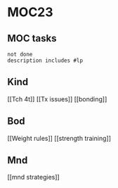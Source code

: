 # MOC23

## MOC tasks
```tasks
not done
description includes #lp
```

## Kind

[[Tch 4t]]
[[Tx issues]]
[[bonding]]
## Bod

[[Weight rules]]
[[strength training]]

## Mnd

[[mnd strategies]]
